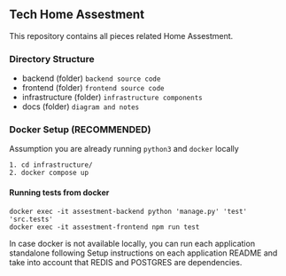 ## Tech Home Assestment

This repository contains all pieces related Home Assestment.

### Directory Structure

* backend (folder) `backend source code`
* frontend (folder) `frontend source code`
* infrastructure (folder) `infrastructure components`
* docs (folder) `diagram and notes`

### Docker Setup (RECOMMENDED)

Assumption you are already running `python3` and `docker` locally

```
1. cd infrastructure/
2. docker compose up
```

#### Running tests from docker

```
docker exec -it assestment-backend python 'manage.py' 'test' 'src.tests'
docker exec -it assestment-frontend npm run test
```

In case docker is not available locally, you can run each application standalone following Setup instructions on each application README and take into account that REDIS and POSTGRES are dependencies.